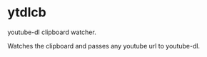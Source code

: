 # ytdlcb

youtube-dl clipboard watcher.

Watches the clipboard and passes any youtube url to youtube-dl.
